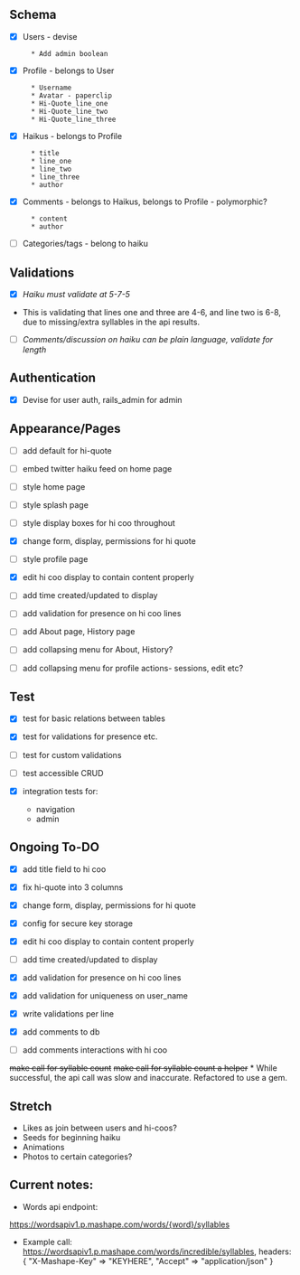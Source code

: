 ## Schema

- [x] Users - devise

        * Add admin boolean

- [x] Profile - belongs to User

        * Username
        * Avatar - paperclip
        * Hi-Quote_line_one
        * Hi-Quote_line_two
        * Hi-Quote_line_three

- [x] Haikus - belongs to Profile

        * title
        * line_one
        * line_two
        * line_three
        * author

- [x] Comments - belongs to Haikus, belongs to Profile - polymorphic?

        * content
        * author

- [ ] Categories/tags - belong to haiku

## Validations

- [x]  _Haiku must validate at 5-7-5_
  * This is validating that lines one and three are 4-6, and line two is 6-8, due to missing/extra syllables in the api results.

- [ ]  _Comments/discussion on haiku can be plain language, validate for length_

## Authentication

- [x]  Devise for user auth, rails_admin for admin

## Appearance/Pages

- [ ] add default for hi-quote

- [ ] embed twitter haiku feed on home page

- [ ] style home page

- [ ] style splash page

- [ ] style display boxes for hi coo throughout

- [x] change form, display, permissions for hi quote

- [ ] style profile page

- [x] edit hi coo display to contain content properly

- [ ] add time created/updated to display

- [ ] add validation for presence on hi coo lines

- [ ] add About page, History page

- [ ] add collapsing menu for About, History?

- [ ] add collapsing menu for profile actions- sessions, edit etc?

## Test

- [x] test for basic relations between tables

- [x] test for validations for presence etc.

- [ ] test for custom validations

- [ ] test accessible CRUD

- [x] integration tests for:
    * navigation
    * admin



## Ongoing To-DO

- [x] add title field to hi coo

- [x] fix hi-quote into 3 columns

- [x] change form, display, permissions for hi quote

- [x] config for secure key storage

- [x] edit hi coo display to contain content properly

- [ ] add time created/updated to display

- [x] add validation for presence on hi coo lines

- [x] add validation for uniqueness on user_name

- [x] write validations per line

- [x] add comments to db

- [ ] add comments interactions with hi coo

~~make call for syllable count~~
~~make call for syllable count a helper~~
    * While successful, the api call was slow and inaccurate. Refactored to use a gem.


## Stretch

  * Likes as join between users and hi-coos?
  * Seeds for beginning haiku
  * Animations
  * Photos to certain categories?


## Current notes:

* Words api endpoint:

https://wordsapiv1.p.mashape.com/words/{word}/syllables

* Example call:
https://wordsapiv1.p.mashape.com/words/incredible/syllables,
  headers:{
    "X-Mashape-Key" => "KEYHERE",
    "Accept" => "application/json"
  }

<!-- Api call for syllable count example. Refactored to use ruby_rhymes gem instead, but keeping a note of it here in case it is useful later.
  # count = 0
  # all_words = line_two.split(' ')
  # all_words.each do |word|
  #   to_add = (JSON.parse(RestClient.get("https://wordsapiv1.p.mashape.com/words/#{word}/syllables", headers={
  #     "X-Mashape-Key" => ENV["X-Mashape-Key"],
  #     "Accept" => "application/json"
  #     }))['syllables']['count']).to_i
  #     puts word
  #     puts to_add
  #     if to_add == 0
  #       count += 1
  #     end
  #     count += to_add
  # end
  # if (count < 6) || (count > 8) -->
